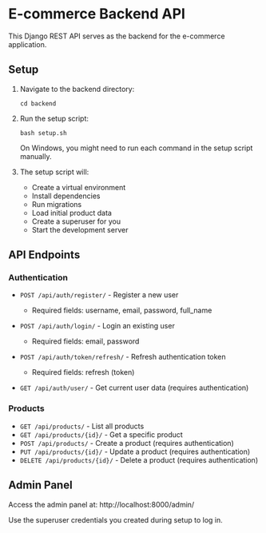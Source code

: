 
# E-commerce Backend API

This Django REST API serves as the backend for the e-commerce application.

## Setup

1. Navigate to the backend directory:
   ```
   cd backend
   ```

2. Run the setup script:
   ```
   bash setup.sh
   ```
   
   On Windows, you might need to run each command in the setup script manually.

3. The setup script will:
   - Create a virtual environment
   - Install dependencies
   - Run migrations
   - Load initial product data
   - Create a superuser for you
   - Start the development server

## API Endpoints

### Authentication

- `POST /api/auth/register/` - Register a new user
  - Required fields: username, email, password, full_name
  
- `POST /api/auth/login/` - Login an existing user
  - Required fields: email, password
  
- `POST /api/auth/token/refresh/` - Refresh authentication token
  - Required fields: refresh (token)
  
- `GET /api/auth/user/` - Get current user data (requires authentication)

### Products

- `GET /api/products/` - List all products
- `GET /api/products/{id}/` - Get a specific product
- `POST /api/products/` - Create a product (requires authentication)
- `PUT /api/products/{id}/` - Update a product (requires authentication)
- `DELETE /api/products/{id}/` - Delete a product (requires authentication)

## Admin Panel

Access the admin panel at: http://localhost:8000/admin/

Use the superuser credentials you created during setup to log in.

